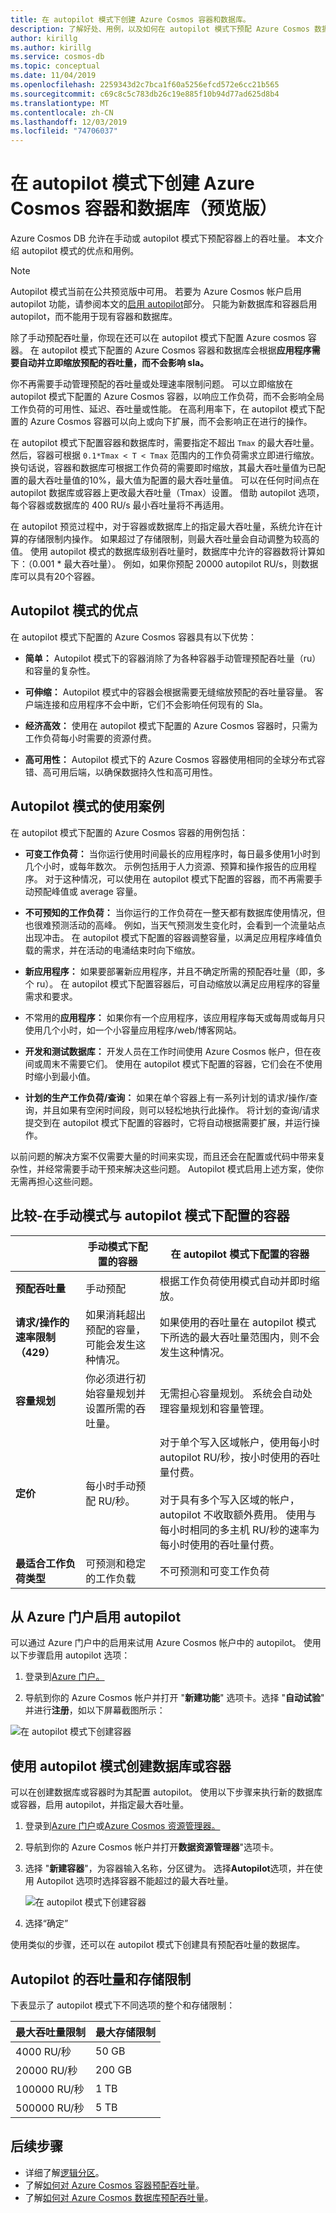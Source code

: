 ```yaml
---
title: 在 autopilot 模式下创建 Azure Cosmos 容器和数据库。
description: 了解好处、用例，以及如何在 autopilot 模式下预配 Azure Cosmos 数据库和容器。
author: kirillg
ms.author: kirillg
ms.service: cosmos-db
ms.topic: conceptual
ms.date: 11/04/2019
ms.openlocfilehash: 2259343d2c7bca1f60a5256efcd572e6cc21b565
ms.sourcegitcommit: c69c8c5c783db26c19e885f10b94d77ad625d8b4
ms.translationtype: MT
ms.contentlocale: zh-CN
ms.lasthandoff: 12/03/2019
ms.locfileid: "74706037"
---
```

# <a name="create-azure-cosmos-containers-and-databases-in-autopilot-mode-preview"></a>在 autopilot 模式下创建 Azure Cosmos 容器和数据库（预览版）

Azure Cosmos DB 允许在手动或 autopilot 模式下预配容器上的吞吐量。 本文介绍 autopilot 模式的优点和用例。

> [!NOTE]
> Autopilot 模式当前在公共预览版中可用。 若要为 Azure Cosmos 帐户启用 autopilot 功能，请参阅本文的[启用 autopilot](#enable-autopilot)部分。 只能为新数据库和容器启用 autopilot，而不能用于现有容器和数据库。

除了手动预配吞吐量，你现在还可以在 autopilot 模式下配置 Azure cosmos 容器。 在 autopilot 模式下配置的 Azure Cosmos 容器和数据库会根据**应用程序需要自动并立即缩放预配的吞吐量，而不会影响 sla。**

你不再需要手动管理预配的吞吐量或处理速率限制问题。 可以立即缩放在 autopilot 模式下配置的 Azure Cosmos 容器，以响应工作负荷，而不会影响全局工作负荷的可用性、延迟、吞吐量或性能。 在高利用率下，在 autopilot 模式下配置的 Azure Cosmos 容器可以向上或向下扩展，而不会影响正在进行的操作。

在 autopilot 模式下配置容器和数据库时，需要指定不超出 `Tmax` 的最大吞吐量。 然后，容器可根据 `0.1*Tmax < T < Tmax` 范围内的工作负荷需求立即进行缩放。 换句话说，容器和数据库可根据工作负荷的需要即时缩放，其最大吞吐量值为已配置的最大吞吐量值的10%，最大值为配置的最大吞吐量值。 可以在任何时间点在 autopilot 数据库或容器上更改最大吞吐量（Tmax）设置。 借助 autopilot 选项，每个容器或数据库的 400 RU/s 最小吞吐量将不再适用。

在 autopilot 预览过程中，对于容器或数据库上的指定最大吞吐量，系统允许在计算的存储限制内操作。 如果超过了存储限制，则最大吞吐量会自动调整为较高的值。 使用 autopilot 模式的数据库级别吞吐量时，数据库中允许的容器数将计算如下：（0.001 * 最大吞吐量）。 例如，如果你预配 20000 autopilot RU/s，则数据库可以具有20个容器。

## <a name="benefits-of-autopilot-mode"></a>Autopilot 模式的优点

在 autopilot 模式下配置的 Azure Cosmos 容器具有以下优势：

* **简单：** Autopilot 模式下的容器消除了为各种容器手动管理预配吞吐量（ru）和容量的复杂性。

* **可伸缩：** Autopilot 模式中的容器会根据需要无缝缩放预配的吞吐量容量。 客户端连接和应用程序不会中断，它们不会影响任何现有的 Sla。

* **经济高效：** 使用在 autopilot 模式下配置的 Azure Cosmos 容器时，只需为工作负荷每小时需要的资源付费。

* **高可用性：** Autopilot 模式下的 Azure Cosmos 容器使用相同的全球分布式容错、高可用后端，以确保数据持久性和高可用性。

## <a name="use-cases-of-autopilot-mode"></a>Autopilot 模式的使用案例

在 autopilot 模式下配置的 Azure Cosmos 容器的用例包括：

* **可变工作负荷：** 当你运行使用时间最长的应用程序时，每日最多使用1小时到几个小时，或每年数次。 示例包括用于人力资源、预算和操作报告的应用程序。 对于这种情况，可以使用在 autopilot 模式下配置的容器，而不再需要手动预配峰值或 average 容量。

* **不可预知的工作负荷：** 当你运行的工作负荷在一整天都有数据库使用情况，但也很难预测活动的高峰。 例如，当天气预测发生变化时，会看到一个流量站点出现冲击。 在 autopilot 模式下配置的容器调整容量，以满足应用程序峰值负载的需求，并在活动的电涌结束时向下缩放。

* **新应用程序：** 如果要部署新应用程序，并且不确定所需的预配吞吐量（即，多个 ru）。 在 autopilot 模式下配置容器后，可自动缩放以满足应用程序的容量需求和要求。

* 不常用的**应用程序：** 如果你有一个应用程序，该应用程序每天或每周或每月只使用几个小时，如一个小容量应用程序/web/博客网站。

* **开发和测试数据库：** 开发人员在工作时间使用 Azure Cosmos 帐户，但在夜间或周末不需要它们。 使用在 autopilot 模式下配置的容器，它们会在不使用时缩小到最小值。

* **计划的生产工作负荷/查询：** 如果在单个容器上有一系列计划的请求/操作/查询，并且如果有空闲时间段，则可以轻松地执行此操作。 将计划的查询/请求提交到在 autopilot 模式下配置的容器时，它将自动根据需要扩展，并运行操作。

以前问题的解决方案不仅需要大量的时间来实现，而且还会在配置或代码中带来复杂性，并经常需要手动干预来解决这些问题。 Autopilot 模式启用上述方案，使你无需再担心这些问题。

## <a name="comparison--containers-configured-in-manual-mode-vs-autopilot-mode"></a>比较-在手动模式与 autopilot 模式下配置的容器

|  | 手动模式下配置的容器  | 在 autopilot 模式下配置的容器 |
|---------|---------|---------|
| **预配吞吐量** | 手动预配 | 根据工作负荷使用模式自动并即时缩放。 |
| **请求/操作的速率限制（429）**  | 如果消耗超出预配的容量，可能会发生这种情况。 | 如果使用的吞吐量在 autopilot 模式下所选的最大吞吐量范围内，则不会发生这种情况。   |
| **容量规划** |  你必须进行初始容量规划并设置所需的吞吐量。 |    无需担心容量规划。 系统会自动处理容量规划和容量管理。 |
| **定价** | 每小时手动预配 RU/秒。 | 对于单个写入区域帐户，使用每小时 autopilot RU/秒，按小时使用的吞吐量付费。 <br/><br/>对于具有多个写入区域的帐户，autopilot 不收取额外费用。 使用与每小时相同的多主机 RU/秒的速率为每小时使用的吞吐量付费。 |
| **最适合工作负荷类型** |  可预测和稳定的工作负载|   不可预测和可变工作负荷  |

## <a id="enable-autopilot"></a>从 Azure 门户启用 autopilot

可以通过 Azure 门户中的启用来试用 Azure Cosmos 帐户中的 autopilot。 使用以下步骤启用 autopilot 选项：

1. 登录到[Azure 门户。](https://portal.azure.com)

2. 导航到你的 Azure Cosmos 帐户并打开 "**新建功能**" 选项卡。选择 "**自动试验**" 并进行**注册**，如以下屏幕截图所示：

![在 autopilot 模式下创建容器](./media/provision-throughput-autopilot/enable-autopilot-azure-portal.png)

## <a name="create-a-database-or-a-container-with-autopilot-mode"></a>使用 autopilot 模式创建数据库或容器

可以在创建数据库或容器时为其配置 autopilot。 使用以下步骤来执行新的数据库或容器，启用 autopilot，并指定最大吞吐量。

1. 登录到[Azure 门户](https://portal.azure.com)或[Azure Cosmos 资源管理器。](https://cosmos.azure.com/)

1. 导航到你的 Azure Cosmos 帐户并打开**数据资源管理器**"选项卡。

1. 选择 "**新建容器**"，为容器输入名称，分区键为。 选择**Autopilot**选项，并在使用 Autopilot 选项时选择容器不能超过的最大吞吐量。

   ![在 autopilot 模式下创建容器](./media/provision-throughput-autopilot/create-container-autopilot-mode.png)

1. 选择“确定”

使用类似的步骤，还可以在 autopilot 模式下创建具有预配吞吐量的数据库。

## <a id="autopilot-limits"></a>Autopilot 的吞吐量和存储限制

下表显示了 autopilot 模式下不同选项的整个和存储限制：

|最大吞吐量限制  |最大存储限制  |
|---------|---------|
|4000 RU/秒  |   50 GB    |
|20000 RU/秒  |  200 GB  |
|100000 RU/秒    |  1 TB   |
|500000 RU/秒    |  5 TB  |

## <a name="next-steps"></a>后续步骤

* 详细了解[逻辑分区](partition-data.md)。
* 了解[如何对 Azure Cosmos 容器预配吞吐量](how-to-provision-container-throughput.md)。
* 了解[如何对 Azure Cosmos 数据库预配吞吐量](how-to-provision-database-throughput.md)。
